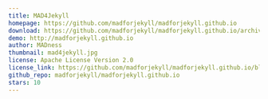 ```yaml
---
title: MAD4Jekyll
homepage: https://github.com/madforjekyll/madforjekyll.github.io
download: https://github.com/madforjekyll/madforjekyll.github.io/archive/master.zip
demo: http://madforjekyll.github.io
author: MADness
thumbnail: mad4jekyll.jpg
license: Apache License Version 2.0
license_link: https://github.com/madforjekyll/madforjekyll.github.io/blob/master/Apache%20LICENSE%20Version%202.0.markdown
github_repo: madforjekyll/madforjekyll.github.io
stars: 10
---
```


